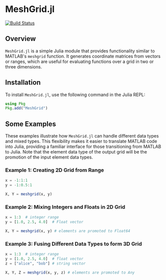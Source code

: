 # MeshGrid.jl

[![Build Status](https://github.com/akjake616/MeshGrid.jl/actions/workflows/CI.yml/badge.svg)](https://github.com/akjake616/MeshGrid.jl/actions/workflows/CI.yml)

## Overview

`MeshGrid.jl` is a simple Julia module that provides functionality similar to MATLAB's `meshgrid` function. It generates coordinate matrices from vectors or ranges, which are useful for evaluating functions over a grid in two or three dimensions.

## Installation

To install `MeshGrid.jl`, use the following command in the Julia REPL:

```julia
using Pkg
Pkg.add("MeshGrid")
```

## Some Examples

These examples illustrate how `MeshGrid.jl` can handle different data types and mixed types. This flexibility makes it easier to translate MATLAB code into Julia, providing a familiar interface for those transitioning from MATLAB to Julia. Note that the element data type of the output grid will be the promotion of the input element data types.

### Example 1: Creating 2D Grid from Range

```julia
x = -1:1:1
y = -1:0.5:1

X, Y = meshgrid(x, y)
```

### Example 2: Mixing Integers and Floats in 2D Grid

```julia
x = 1:3  # integer range
y = [1.0, 2.5, 4.0]  # Float vector

X, Y = meshgrid(x, y) # elements are promoted to Float64
```

### Example 3: Fusing Different Data Types to form 3D Grid

```julia
x = 1:3  # integer range
y = [1.0, 2.5, 4.0]  # float vector
z = ["alice", "bob"] # string vector

X, Y, Z = meshgrid(x, y, z) # elements are promoted to Any
```

